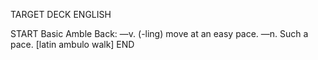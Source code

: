 TARGET DECK
ENGLISH

START
Basic
Amble
Back: —v. (-ling) move at an easy pace. —n. Such a pace. [latin ambulo walk]
END
